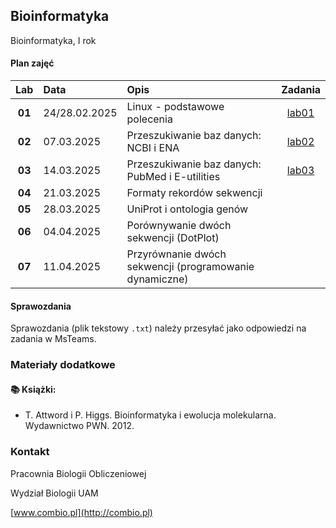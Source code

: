 ## Bioinformatyka

Bioinformatyka, I rok

#### Plan zajęć

| Lab | Data | Opis | Zadania |
| :-: | :--|:-- | :-: |
| **01** | 24/28.02.2025 | Linux - podstawowe polecenia  | [lab01](./labs/lab01.md) |
| **02** | 07.03.2025 | Przeszukiwanie baz danych: NCBI i ENA  | [lab02](./labs/lab02.md) |
| **03** | 14.03.2025 | Przeszukiwanie baz danych: PubMed i E-utilities  | [lab03](./labs/lab03.md)|
| **04** | 21.03.2025 | Formaty rekordów sekwencji  | |
| **05** | 28.03.2025 | UniProt i ontologia genów  | |
| **06** | 04.04.2025 | Porównywanie dwóch sekwencji (DotPlot)  | |
| **07** | 11.04.2025 | Przyrównanie dwóch sekwencji (programowanie dynamiczne) | |

#### Sprawozdania

Sprawozdania (plik tekstowy `.txt`) należy przesyłać jako odpowiedzi na zadania w MsTeams.


### Materiały dodatkowe


#### :books: Książki:

* T. Attword i P. Higgs. Bioinformatyka i ewolucja molekularna. Wydawnictwo PWN. 2012.


### Kontakt

Pracownia Biologii Obliczeniowej

Wydział Biologii UAM

[www.combio.pl](http://combio.pl)

